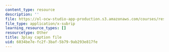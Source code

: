 ```yaml
---
content_type: resource
description: ''
file: https://ol-ocw-studio-app-production.s3.amazonaws.com/courses/res-18-006-calculus-revisited-single-variable-calculus-fall-2010/6034be7efc2f3baf5b799ab293e817fe_A1bPRw9VBQo.srt
file_type: application/x-subrip
learning_resource_types: []
resourcetype: Other
title: 3play caption file
uid: 6034be7e-fc2f-3baf-5b79-9ab293e817fe
---
```

